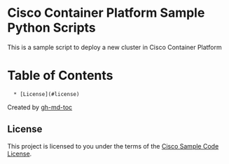 # Cisco Container Platform Sample Python Scripts

This is a sample script to deploy a new cluster in Cisco Container Platform

Table of Contents
=================

      * [License](#license)

Created by [gh-md-toc](https://github.com/ekalinin/github-markdown-toc)


## License

This project is licensed to you under the terms of the [Cisco Sample
Code License](./LICENSE).

